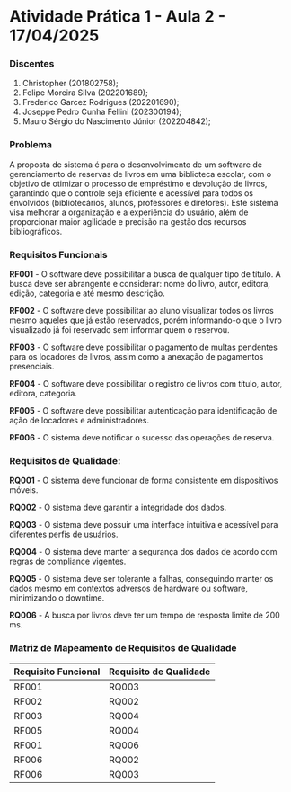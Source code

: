 # Atividade Prática 1 - Aula 2 - 17/04/2025

### Discentes
1. Christopher (201802758);
2. Felipe Moreira Silva (202201689);
3. Frederico Garcez Rodrigues (202201690);
4. Joseppe Pedro Cunha Fellini (202300194);
5. Mauro Sérgio do Nascimento Júnior (202204842);

### Problema
A proposta de sistema é para o desenvolvimento de um software de gerenciamento de reservas de livros em uma biblioteca escolar, com o objetivo de otimizar o processo de empréstimo e devolução de livros, garantindo que o controle seja eficiente e acessível para todos os envolvidos (bibliotecários, alunos, professores e diretores). Este sistema visa melhorar a organização e a experiência do usuário, além de proporcionar maior agilidade e precisão na gestão dos recursos bibliográficos.

### Requisitos Funcionais
**RF001** - O software deve possibilitar a busca de qualquer tipo de título. A busca deve ser abrangente e considerar: nome do livro, autor, editora, edição, categoria e até mesmo descrição.

**RF002** - O software deve possibilitar ao aluno visualizar todos os livros mesmo aqueles que já estão reservados, porém informando-o que o livro visualizado já foi reservado sem informar quem o reservou.

**RF003** - O software deve possibilitar o pagamento de multas pendentes para os locadores de livros, assim como a anexação de pagamentos presenciais.

**RF004** - O software deve possibilitar o registro de livros com título, autor, editora, categoria.

**RF005** - O software deve possibilitar autenticação para identificação de ação de locadores e administradores.

**RF006** - O sistema deve notificar o sucesso das operações de reserva.

### Requisitos de Qualidade:
**RQ001** - O sistema deve funcionar de forma consistente em dispositivos móveis.

**RQ002** - O sistema deve garantir a integridade dos dados.

**RQ003** - O sistema deve possuir uma interface intuitiva e acessível para diferentes perfis de usuários.

**RQ004** - O sistema deve manter a segurança dos dados de acordo com regras de compliance vigentes.

**RQ005** - O sistema deve ser tolerante a falhas, conseguindo manter os dados mesmo em contextos adversos de hardware ou software, minimizando o downtime.

**RQ006** - A busca por livros deve ter um tempo de resposta limite de 200 ms.

### Matriz de Mapeamento de Requisitos de Qualidade

|Requisito Funcional|Requisito de Qualidade|
|--|--|
|RF001|RQ003|
|RF002|RQ002|
|RF003|RQ004|
|RF005|RQ004|
|RF001|RQ006|
|RF006|RQ002|
|RF006|RQ003|
